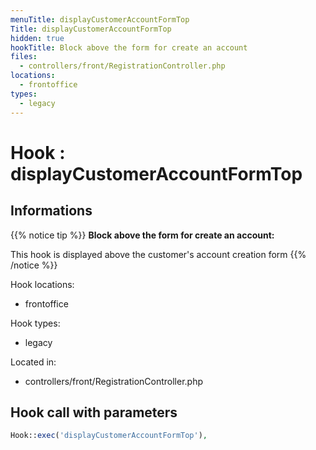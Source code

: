 ```yaml
---
menuTitle: displayCustomerAccountFormTop
Title: displayCustomerAccountFormTop
hidden: true
hookTitle: Block above the form for create an account
files:
  - controllers/front/RegistrationController.php
locations:
  - frontoffice
types:
  - legacy
---
```


# Hook : displayCustomerAccountFormTop

## Informations

{{% notice tip %}}
**Block above the form for create an account:** 

This hook is displayed above the customer's account creation form
{{% /notice %}}

Hook locations: 
  - frontoffice

Hook types: 
  - legacy

Located in: 
  - controllers/front/RegistrationController.php

## Hook call with parameters

```php
Hook::exec('displayCustomerAccountFormTop'),
```
